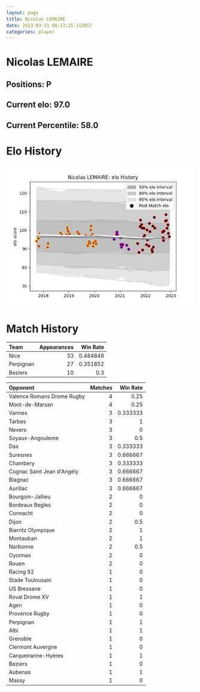 ```yaml
---  
layout: page  
title: Nicolas LEMAIRE  
date: 2023-03-11 00:13:25.115957  
categories: player  
---
```

# Nicolas LEMAIRE

## Positions: P

## Current elo: 97.0

## Current Percentile: 58.0

# Elo History


![elo history](history_NicolasLEMAIRE.png)
# Match History


| Team      |   Appearances |   Win Rate |
|:----------|--------------:|-----------:|
| Nice      |            33 |   0.484848 |
| Perpignan |            27 |   0.351852 |
| Beziers   |            10 |   0.3      |

| Opponent                   |   Matches |   Win Rate |
|:---------------------------|----------:|-----------:|
| Valence Romans Drome Rugby |         4 |   0.25     |
| Mont-de-Marsan             |         4 |   0.25     |
| Vannes                     |         3 |   0.333333 |
| Tarbes                     |         3 |   1        |
| Nevers                     |         3 |   0        |
| Soyaux-Angouleme           |         3 |   0.5      |
| Dax                        |         3 |   0.333333 |
| Suresnes                   |         3 |   0.666667 |
| Chambery                   |         3 |   0.333333 |
| Cognac Saint Jean d'Angély |         3 |   0.666667 |
| Blagnac                    |         3 |   0.666667 |
| Aurillac                   |         3 |   0.666667 |
| Bourgoin-Jallieu           |         2 |   0        |
| Bordeaux Begles            |         2 |   0        |
| Connacht                   |         2 |   0        |
| Dijon                      |         2 |   0.5      |
| Biarritz Olympique         |         2 |   1        |
| Montauban                  |         2 |   1        |
| Narbonne                   |         2 |   0.5      |
| Oyonnax                    |         2 |   0        |
| Rouen                      |         2 |   0        |
| Racing 92                  |         1 |   0        |
| Stade Toulousain           |         1 |   0        |
| US Bressane                |         1 |   0        |
| Roval Drome XV             |         1 |   1        |
| Agen                       |         1 |   0        |
| Provence Rugby             |         1 |   0        |
| Perpignan                  |         1 |   1        |
| Albi                       |         1 |   1        |
| Grenoble                   |         1 |   0        |
| Clermont Auvergne          |         1 |   0        |
| Carqueiranne-Hyères        |         1 |   1        |
| Beziers                    |         1 |   0        |
| Aubenas                    |         1 |   1        |
| Massy                      |         1 |   0        |